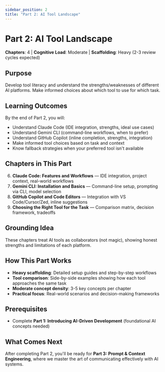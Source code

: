 ```yaml
---
sidebar_position: 2
title: "Part 2: AI Tool Landscape"
---
```


# Part 2: AI Tool Landscape

**Chapters**: 4 | **Cognitive Load**: Moderate | **Scaffolding**: Heavy (2-3 review cycles expected)

## Purpose

Develop tool literacy and understand the strengths/weaknesses of different AI platforms. Make informed choices about which tool to use for which task.

## Learning Outcomes

By the end of Part 2, you will:
- Understand Claude Code (IDE integration, strengths, ideal use cases)
- Understand Gemini CLI (command-line workflows, when to prefer)
- Understand GitHub Copilot (inline completion, strengths, integration)
- Make informed tool choices based on task and context
- Know fallback strategies when your preferred tool isn't available

## Chapters in This Part

6. **Claude Code: Features and Workflows** — IDE integration, project context, real-world workflows
7. **Gemini CLI: Installation and Basics** — Command-line setup, prompting via CLI, model selection
8. **GitHub Copilot and Code Editors** — Integration with VS Code/Cursor/Zed, inline suggestions
9. **Choosing the Right Tool for the Task** — Comparison matrix, decision framework, tradeoffs

## Grounding Idea

These chapters treat AI tools as collaborators (not magic), showing honest strengths and limitations of each platform.

## How This Part Works

- **Heavy scaffolding**: Detailed setup guides and step-by-step workflows
- **Tool comparison**: Side-by-side examples showing how each tool approaches the same task
- **Moderate concept density**: 3-5 key concepts per chapter
- **Practical focus**: Real-world scenarios and decision-making frameworks

## Prerequisites

- Complete **Part 1: Introducing AI-Driven Development** (foundational AI concepts needed)

## What Comes Next

After completing Part 2, you'll be ready for **Part 3: Prompt & Context Engineering**, where we master the art of communicating effectively with AI systems.
